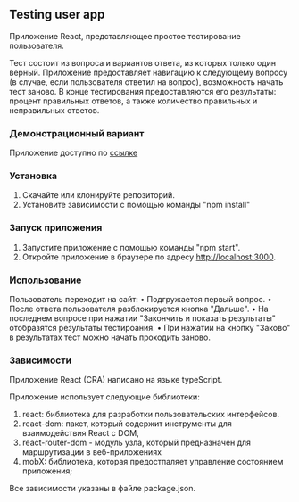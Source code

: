 ## Testing user app

Приложение React, представляющее простое тестирование пользователя.

Тест состоит из вопроса и вариантов ответа, из которых только один верный.
Приложение предоставляет навигацию к следующему вопросу (в случае, если пользователя ответил на вопрос), возможность начать тест заново.
В конце тестирования предоставляются его результаты: процент правильных ответов, а также количество правильных и неправильных ответов.

### Демонстрационный вариант

Приложение доступно по [ссылке](https://polina-zakomlistova.github.io/testingUser/)

### Установка

1. Скачайте или клонируйте репозиторий.
2. Установите зависимости с помощью команды "npm install"

### Запуск приложения

1. Запустите приложение с помощью команды "npm start".
2. Откройте приложение в браузере по адресу [http://localhost:3000](http://localhost:3000).

### Использование

Пользователь переходит на сайт:
• Подгружается первый вопрос.
• После ответа пользователя разблокируется кнопка "Дальше".
• На последнем вопросе при нажатии "Закончить и показать результаты" отобразятся результаты тестироания.
• При нажатии на кнопку "Заково" в результатах тест можно начать проходить заново.

### Зависимости

Приложение React (CRA) написано на языке typeScript.

Приложение использует следующие библиотеки:

1. react: библиотека для разработки пользовательских интерфейсов.
2. react-dom: пакет, который содержит инструменты для взаимодействия React с DOM,
3. react-router-dom - модуль узла, который предназначен для маршрутизации в веб-приложениях
4. mobX:  библиотека, которая предостпаляет управление состоянием приложения;

Все зависимости указаны в файле package.json.
